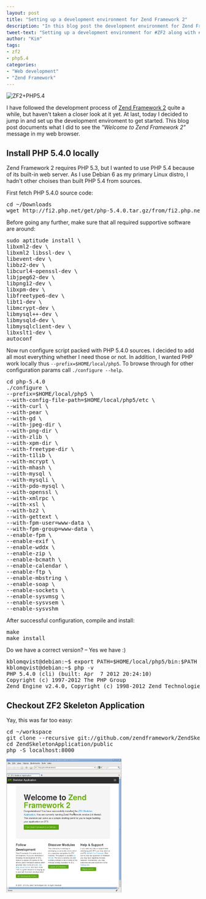 ```yaml
---
layout: post
title: "Setting up a development environment for Zend Framework 2"
description: "In this blog post the development environment for Zend Framework 2 has been set up along with the PHP version 5.4.0"
tweet-text: "Setting up a development environment for #ZF2 along with #PHP5.4"
author: "Kim"
tags:
- zf2
- php5.4
categories:
- "Web development"
- "Zend Framework"
---
```


<img itemprop="image" src="{{ site.url }}/images/php54-plus-zf2-small.png" alt="ZF2+PHP5.4" />

I have followed the development process of [Zend Framework 2](http://framework.zend.com/zf2) quite a while, but haven't taken a closer look at it yet. At last, today I decided to jump in and set up the development enviroment to get started. This blog post documents what I did to see the _"Welcome to Zend Framework 2"_ message in my web browser.

## Install PHP 5.4.0 locally

Zend Framework 2 requires PHP 5.3, but I wanted to use PHP 5.4 because of its built-in web server. As I use Debian 6 as my primary Linux distro, I hadn't other choises than built PHP 5.4 from sources.

First fetch PHP 5.4.0 source code:

<pre class="prettyprint linenums lang-sh">
cd ~/Downloads
wget http://fi2.php.net/get/php-5.4.0.tar.gz/from/fi2.php.net/mirror -O - | tar -xvz
</pre>

Before going any further, make sure that all required supportive software are around:

<pre class="prettyprint linenums lang-sh">
sudo aptitude install \
libxml2-dev \
libxml2 libssl-dev \
libevent-dev \
libbz2-dev \
libcurl4-openssl-dev \
libjpeg62-dev \
libpng12-dev \
libxpm-dev \
libfreetype6-dev \
libt1-dev \
libmcrypt-dev \
libmysql++-dev \
libmysqld-dev \
libmysqlclient-dev \
libxslt1-dev \
autoconf
</pre>

Now run configure script packed with PHP 5.4.0 sources. I decided to add all most everything whether I need those or not. In addition, I wanted PHP work locally thus `--prefix=$HOME/local/php5`. To browse through for other configuration params call `./configure --help`.

<pre class="prettyprint linenums lang-sh">
cd php-5.4.0
./configure \
--prefix=$HOME/local/php5 \
--with-config-file-path=$HOME/local/php5/etc \
--with-curl \
--with-pear \
--with-gd \
--with-jpeg-dir \
--with-png-dir \
--with-zlib \
--with-xpm-dir \
--with-freetype-dir \
--with-t1lib \
--with-mcrypt \
--with-mhash \
--with-mysql \
--with-mysqli \
--with-pdo-mysql \
--with-openssl \
--with-xmlrpc \
--with-xsl \
--with-bz2 \
--with-gettext \
--with-fpm-user=www-data \
--with-fpm-group=www-data \
--enable-fpm \
--enable-exif \
--enable-wddx \
--enable-zip \
--enable-bcmath \
--enable-calendar \
--enable-ftp \
--enable-mbstring \
--enable-soap \
--enable-sockets \
--enable-sysvmsg \
--enable-sysvsem \
--enable-sysvshm
</pre>

After successful configuration, compile and install:

<pre class="prettyprint linenums lang-sh">
make
make install
</pre>

Do we have a correct version? &ndash; Yes we have :)

<pre class="prettyprint linenums lang-sh">
kblomqvist@debian:~$ export PATH=$HOME/local/php5/bin:$PATH
kblomqvist@debian:~$ php -v
PHP 5.4.0 (cli) (built: Apr  7 2012 20:24:10) 
Copyright (c) 1997-2012 The PHP Group
Zend Engine v2.4.0, Copyright (c) 1998-2012 Zend Technologies
</pre>


## Checkout ZF2 Skeleton Application

Yay, this was far too easy:

<pre class="prettyprint linenums lang-sh">
cd ~/workspace
git clone --recursive git://github.com/zendframework/ZendSkeletonApplication.git
cd ZendSkeletonApplication/public
php -S localhost:8000
</pre>

<img src="images/zf2-welcome-screen.png" alt="Zend Framework 2 welcome screen" />
